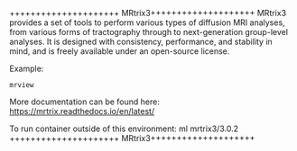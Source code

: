 
+++++++++++++++++++++ MRtrix3++++++++++++++++++++
MRtrix3 provides a set of tools to perform various types of diffusion MRI analyses, from various forms of tractography through to next-generation group-level analyses. It is designed with consistency, performance, and stability in mind, and is freely available under an open-source license.


Example:
```
mrview
```

More documentation can be found here: https://mrtrix.readthedocs.io/en/latest/

To run container outside of this environment: ml mrtrix3/3.0.2
+++++++++++++++++++++ MRtrix3++++++++++++++++++++

